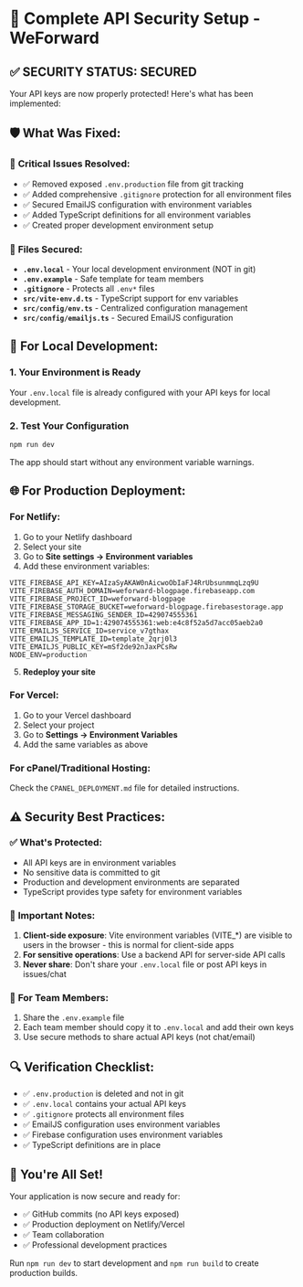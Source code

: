 # 🔐 Complete API Security Setup - WeForward

## ✅ **SECURITY STATUS: SECURED**
Your API keys are now properly protected! Here's what has been implemented:

## 🛡️ **What Was Fixed:**

### 🚨 **Critical Issues Resolved:**
- ✅ Removed exposed `.env.production` file from git tracking
- ✅ Added comprehensive `.gitignore` protection for all environment files
- ✅ Secured EmailJS configuration with environment variables
- ✅ Added TypeScript definitions for all environment variables
- ✅ Created proper development environment setup

### 📁 **Files Secured:**
- **`.env.local`** - Your local development environment (NOT in git)
- **`.env.example`** - Safe template for team members
- **`.gitignore`** - Protects all `.env*` files
- **`src/vite-env.d.ts`** - TypeScript support for env variables
- **`src/config/env.ts`** - Centralized configuration management
- **`src/config/emailjs.ts`** - Secured EmailJS configuration

## 🚀 **For Local Development:**

### 1. Your Environment is Ready
Your `.env.local` file is already configured with your API keys for local development.

### 2. Test Your Configuration
```bash
npm run dev
```

The app should start without any environment variable warnings.

## 🌐 **For Production Deployment:**

### **For Netlify:**
1. Go to your Netlify dashboard
2. Select your site
3. Go to **Site settings → Environment variables**
4. Add these environment variables:

```
VITE_FIREBASE_API_KEY=AIzaSyAKAW0nAicwoObIaFJ4RrUbsunmmqLzq9U
VITE_FIREBASE_AUTH_DOMAIN=weforward-blogpage.firebaseapp.com
VITE_FIREBASE_PROJECT_ID=weforward-blogpage
VITE_FIREBASE_STORAGE_BUCKET=weforward-blogpage.firebasestorage.app
VITE_FIREBASE_MESSAGING_SENDER_ID=429074555361
VITE_FIREBASE_APP_ID=1:429074555361:web:e4c8f52a5d7acc05aeb2a0
VITE_EMAILJS_SERVICE_ID=service_v7gthax
VITE_EMAILJS_TEMPLATE_ID=template_2qrj0l3
VITE_EMAILJS_PUBLIC_KEY=mSf2de92nJaxPCsRw
NODE_ENV=production
```

5. **Redeploy your site**

### **For Vercel:**
1. Go to your Vercel dashboard
2. Select your project
3. Go to **Settings → Environment Variables**
4. Add the same variables as above

### **For cPanel/Traditional Hosting:**
Check the `CPANEL_DEPLOYMENT.md` file for detailed instructions.

## ⚠️ **Security Best Practices:**

### ✅ **What's Protected:**
- All API keys are in environment variables
- No sensitive data is committed to git
- Production and development environments are separated
- TypeScript provides type safety for environment variables

### 🚨 **Important Notes:**
1. **Client-side exposure**: Vite environment variables (VITE_*) are visible to users in the browser - this is normal for client-side apps
2. **For sensitive operations**: Use a backend API for server-side API calls
3. **Never share**: Don't share your `.env.local` file or post API keys in issues/chat

### 🔄 **For Team Members:**
1. Share the `.env.example` file
2. Each team member should copy it to `.env.local` and add their own keys
3. Use secure methods to share actual API keys (not chat/email)

## 🔍 **Verification Checklist:**

- ✅ `.env.production` is deleted and not in git
- ✅ `.env.local` contains your actual API keys
- ✅ `.gitignore` protects all environment files
- ✅ EmailJS configuration uses environment variables
- ✅ Firebase configuration uses environment variables
- ✅ TypeScript definitions are in place

## 🎉 **You're All Set!**

Your application is now secure and ready for:
- ✅ GitHub commits (no API keys exposed)
- ✅ Production deployment on Netlify/Vercel
- ✅ Team collaboration
- ✅ Professional development practices

Run `npm run dev` to start development and `npm run build` to create production builds.
